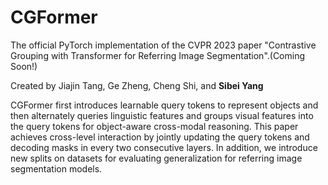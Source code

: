 # CGFormer
The official PyTorch implementation of the CVPR 2023 paper "Contrastive Grouping with Transformer for Referring Image Segmentation".(Coming Soon!)

Created by Jiajin Tang, Ge Zheng, Cheng Shi, and **Sibei Yang**

CGFormer first introduces learnable query tokens to represent objects and then alternately queries linguistic features and groups visual features into the query tokens for object-aware cross-modal reasoning. This paper achieves cross-level interaction by jointly updating the query tokens and decoding masks in every two consecutive layers. In addition, we introduce new splits on datasets for evaluating generalization for referring image segmentation models.
